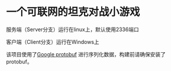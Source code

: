 # 一个可联网的坦克对战小游戏

服务端（Server分支）运行在linux上，默认使用2336端口

客户端（Client分支）运行在Windows上

该项目使用了[Google protobuf](https://github.com/protocolbuffers/protobuf) 进行序列化数据，构建前请确保安装了protobuf。
